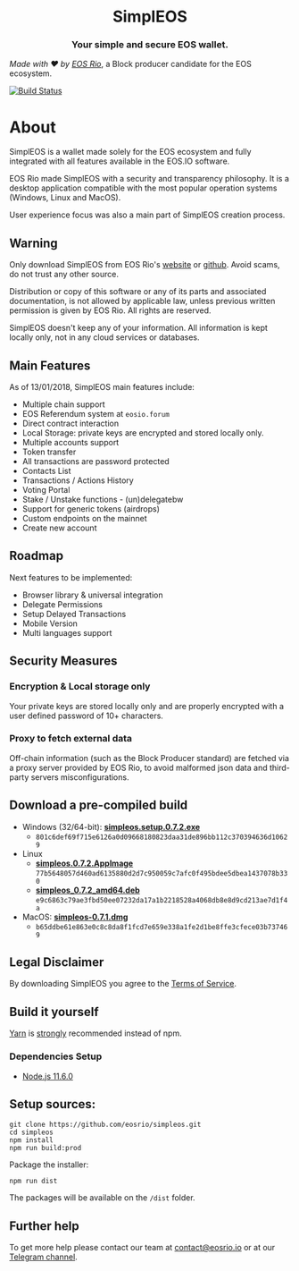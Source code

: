 <h1 align="center">
  <br>
  SimplEOS
  <br>
</h1>
<h3 align="center">
Your simple and secure EOS wallet.
</h3>

*Made with :hearts: by [EOS Rio](https://eosrio.io/)*, a Block producer candidate for the EOS ecosystem.

[![Build Status](https://travis-ci.com/eosrio/simpleos.svg?branch=master)](https://travis-ci.com/eosrio/simpleos)

# About

SimplEOS is a wallet made solely for the EOS ecosystem and fully integrated with all features available in the EOS.IO software.
 
EOS Rio made SimplEOS with a security and transparency philosophy. It is a desktop application compatible with the most popular operation systems (Windows, Linux and MacOS).

User experience focus was also a main part of SimplEOS creation process.  

## Warning

Only download SimplEOS from EOS Rio's [website](https://eosrio.io/simpleos/) or [github](https://github.com/eosrio/simpleos). Avoid scams, do not trust any other source.

Distribution or copy of this software or any of its parts and associated documentation, is not allowed by applicable law, unless previous written permission is given by EOS Rio. All rights are reserved.

SimplEOS doesn't keep any of your information. All information is kept locally only, not in any cloud services or databases.

## Main Features
As of 13/01/2018, SimplEOS main features include:

- Multiple chain support
- EOS Referendum system at `eosio.forum`
- Direct contract interaction
- Local Storage: private keys are encrypted and stored locally only.
- Multiple accounts support
- Token transfer
- All transactions are password protected
- Contacts List
- Transactions / Actions History
- Voting Portal
- Stake / Unstake functions - (un)delegatebw
- Support for generic tokens (airdrops)
- Custom endpoints on the mainnet
- Create new account

## Roadmap

Next features to be implemented:
- Browser library & universal integration
- Delegate Permissions
- Setup Delayed Transactions
- Mobile Version
- Multi languages support

## Security Measures
### Encryption & Local storage only
Your private keys are stored locally only and are properly encrypted with a user defined password of 10+ characters.

### Proxy to fetch external data
Off-chain information (such as the Block Producer standard) are fetched via a proxy server provided by EOS Rio, to avoid malformed json data and third-party servers misconfigurations. 

## Download a pre-compiled build

- Windows (32/64-bit): [**simpleos.setup.0.7.2.exe**](https://github.com/eosrio/simpleos/releases/download/v0.7.2/simpleos.setup.0.7.2.exe)
  - `801c6def69f715e6126a0d09668180823daa31de896bb112c370394636d10629`
- Linux
  - [**simpleos.0.7.2.AppImage**](https://github.com/eosrio/simpleos/releases/download/v0.7.2/simpleos.0.7.2.AppImage)
  `77b5648057d460ad6135880d2d7c950059c7afc0f495bdee5dbea1437078b330`
  - [**simpleos_0.7.2_amd64.deb**](https://github.com/eosrio/simpleos/releases/download/v0.7.2/simpleos_0.7.2_amd64.deb)
  `e9c6863c79ae3fbd50ee07232da17a1b2218528a4068db8e8d9cd213ae7d1f4a`  
- MacOS: [**simpleos-0.7.1.dmg**](https://github.com/eosrio/simpleos/releases/download/v0.7.2/simpleos-0.7.2.dmg)
  - `b65ddbe61e863e0c8c8da8f1fcd7e659e338a1fe2d1be8ffe3cfece03b737469`

## Legal Disclaimer

By downloading SimplEOS you agree to the [Terms of Service](https://eosrio.io/terms-of-service/).

## Build it yourself

[Yarn](http://yarnpkg.com/) is [strongly](https://github.com/electron-userland/electron-builder/issues/1147#issuecomment-276284477) recommended instead of npm.

### Dependencies Setup
- [Node.js 11.6.0](https://nodejs.org/en/download/current/)

## Setup sources:
```console
git clone https://github.com/eosrio/simpleos.git
cd simpleos
npm install
npm run build:prod
```
Package the installer:
```
npm run dist
```
The packages will be available on the `/dist` folder.

## Further help

To get more help please contact our team at contact@eosrio.io or at our [Telegram channel](https://t.me/eosrio).
